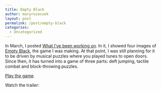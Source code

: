 ```yaml
---
title: Empty Black
author: maryrosecook
layout: post
permalink: /post/empty-black
categories:
  - Uncategorized
---
```

In March, I posted [What I&#8217;ve been working on][1]. In it, I showed four images of [Empty Black][2], the game I was making. At that point, I was still planning for it to be driven by musical puzzles where you played tunes to open doors. Since then, it has turned into a game of three parts: deft jumping, tactile combat and block-throwing puzzles.

[Play the game][3].

Watch the trailer:

 [1]: http://maryrosecook.com/post/what-ive-been-working-on
 [2]: http://emptyblack.com
 [3]: http://emptyblack.com/play.html